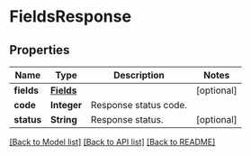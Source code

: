 ﻿
# FieldsResponse


## Properties
Name | Type | Description | Notes
------------ | ------------- | ------------- | -------------
**fields** | [**Fields**](Fields.md) |  | [optional]
**code** | **Integer** | Response status code. | 
**status** | **String** | Response status. | [optional]


[[Back to Model list]](../README.md#documentation-for-models) [[Back to API list]](../README.md#documentation-for-api-endpoints) [[Back to README]](../README.md)


